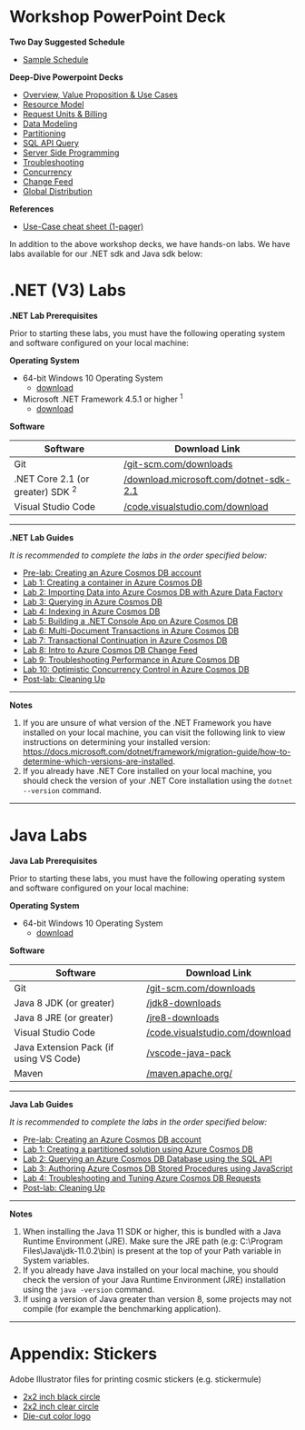 # Workshop PowerPoint Deck





**Two Day Suggested Schedule**

- [Sample Schedule](./decks/CosmosDBWorkshopSchedule2019.docx)

**Deep-Dive Powerpoint Decks**
- [Overview, Value Proposition & Use Cases](./decks/Overview-Value-Proposition-Use-Cases.pptx)
- [Resource Model](./decks/Resource-Model.pptx)
- [Request Units & Billing](./decks/Request-Units-Billing.pptx)
- [Data Modeling](./decks/Data-Modeling.pptx)
- [Partitioning](./decks/Partitioning.pptx)
- [SQL API Query](./decks/SQL-API-Query.pptx)
- [Server Side Programming](./decks/Server-Side-Programming.pptx)
- [Troubleshooting](./decks/Troubleshooting.pptx)
- [Concurrency](./decks/Concurrency.pptx)
- [Change Feed](./decks/Change-Feed.pptx)
- [Global Distribution](./decks/Global-Distribution.pptx)

**References**
- [Use-Case cheat sheet (1-pager)](./decks/1Pager-Use-Cases.pptx)

In addition to the above workshop decks, we have hands-on labs. We have labs available for our .NET sdk and Java sdk below:
# .NET (V3) Labs

**.NET Lab Prerequisites**

Prior to starting these labs, you must have the following operating system and software configured on your local machine:

**Operating System**

- 64-bit Windows 10 Operating System
  - [download](https://www.microsoft.com/windows/get-windows-10)
- Microsoft .NET Framework 4.5.1 or higher <sup>1</sup>
  - [download](http://go.microsoft.com/fwlink/?LinkId=863262)

**Software**

| Software                                    | Download Link                                                |
| ------------------------------------------- | ------------------------------------------------------------ |
| Git                                         | [/git-scm.com/downloads](https://git-scm.com/downloads)      |
| .NET Core 2.1 (or greater) SDK <sup>2</sup> | [/download.microsoft.com/dotnet-sdk-2.1](https://download.microsoft.com/download/E/2/6/E266C257-F7AF-4E79-8EA2-DF26031C84E2/dotnet-sdk-2.1.103-win-gs-x64.exe) |
| Visual Studio Code                          | [/code.visualstudio.com/download](https://go.microsoft.com/fwlink/?Linkid=852157) |

------

**.NET Lab Guides**

*It is recommended to complete the labs in the order specified below:*

- [Pre-lab: Creating an Azure Cosmos DB account](dotnet/labs/00-account_setup.md)
- [Lab 1: Creating a container in Azure Cosmos DB](dotnet/labs/01-creating_partitioned_collection.md)
- [Lab 2: Importing Data into Azure Cosmos DB with Azure Data Factory](dotnet/labs/02-load_data_with_adf.md)
- [Lab 3: Querying in Azure Cosmos DB](dotnet/labs/03-querying_in_azure_cosmosdb.md)
- [Lab 4: Indexing in Azure Cosmos DB](dotnet/labs/04-indexing_in_cosmosdb.md)
- [Lab 5: Building a .NET Console App on Azure Cosmos DB](dotnet/labs/05-build_net_app.md)
- [Lab 6: Multi-Document Transactions in Azure Cosmos DB](dotnet/labs/06-multi-document-transactions.md)
- [Lab 7: Transactional Continuation in Azure Cosmos DB](dotnet/labs/07-transactions-with-continuation.md)
- [Lab 8: Intro to Azure Cosmos DB Change Feed](dotnet/labs/08-change_feed_with_azure_functions.md)
- [Lab 9: Troubleshooting Performance in Azure Cosmos DB](dotnet/labs/09-troubleshooting-performance.md)
- [Lab 10: Optimistic Concurrency Control in Azure Cosmos DB](dotnet/labs/10-concurrency-control.md)
- [Post-lab: Cleaning Up](dotnet/labs/11-cleaning_up.md)

------

**Notes**

1. If you are unsure of what version of the .NET Framework you have installed on your local machine, you can visit the following link to view instructions on determining your installed version: <https://docs.microsoft.com/dotnet/framework/migration-guide/how-to-determine-which-versions-are-installed>.
2. If you already have .NET Core installed on your local machine, you should check the version of your .NET Core installation using the ``dotnet --version`` command.

--------------------------------------------------------------------------------------------------------------------------------------------------------------------------

# Java Labs

**Java Lab Prerequisites**

Prior to starting these labs, you must have the following operating system and software configured on your local machine:

**Operating System**

- 64-bit Windows 10 Operating System
    - [download](https://www.microsoft.com/windows/get-windows-10)

**Software**

| Software | Download Link |
| --- | --- |
| Git | [/git-scm.com/downloads](https://git-scm.com/downloads) 
Java 8 JDK (or greater) | [/jdk8-downloads](https://www.oracle.com/technetwork/java/javase/downloads/jdk8-downloads-2133151.html) |
Java 8 JRE (or greater) | [/jre8-downloads](https://www.oracle.com/technetwork/java/javase/downloads/jre8-downloads-2133155.html) |
| Visual Studio Code | [/code.visualstudio.com/download](https://go.microsoft.com/fwlink/?Linkid=852157) |
| Java Extension Pack (if using VS Code) | [/vscode-java-pack](https://marketplace.visualstudio.com/items?itemName=vscjava.vscode-java-pack) |
| Maven | [/maven.apache.org/](https://maven.apache.org/) |

---

**Java Lab Guides**

*It is recommended to complete the labs in the order specified below:*

- [Pre-lab: Creating an Azure Cosmos DB account](dotnet/technical_deep_dive/01-getting_started.md)
- [Lab 1: Creating a partitioned solution using Azure Cosmos DB](java/technical_deep_dive/02-creating_multi_partition_solution.md)
- [Lab 2: Querying an Azure Cosmos DB Database using the SQL API](java/technical_deep_dive/03-querying_the_database_using_sql.md)
- [Lab 3: Authoring Azure Cosmos DB Stored Procedures using JavaScript ](java/technical_deep_dive/04-authoring_stored_procedures.md)
- [Lab 4: Troubleshooting and Tuning Azure Cosmos DB Requests](java/technical_deep_dive/05-troubleshooting_failed_requests.md)
- [Post-lab: Cleaning Up](java/technical_deep_dive/06-cleaning_up.md)

---


**Notes**

1. When installing the Java 11 SDK or higher, this is bundled with a Java Runtime Environment (JRE). Make sure the JRE path (e.g: C:\Program Files\Java\jdk-11.0.2\bin\) is present at the top of your Path variable in System variables. 
2. If you already have Java installed on your local machine, you should check the version of your Java Runtime Environment (JRE) installation using the ``java -version`` command.
2. If using a version of Java greater than version 8, some projects may not compile (for example the benchmarking application).

--------------------------------------------------------------------------------------------------------------------------------------------------------------------------

# Appendix: Stickers

Adobe Illustrator files for printing cosmic stickers (e.g. stickermule)
- [2x2 inch black circle](./stickers/2x2-circle-template-CosmosBlack.ai)
- [2x2 inch clear circle](./stickers/2x2-clear-sticker-template-CosmosClear.ai)
- [Die-cut color logo](./stickers/cosmos-die-cut-sticker-template-v2.ai)